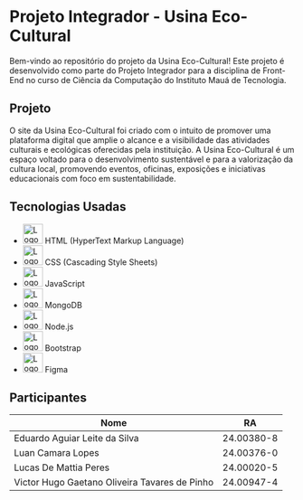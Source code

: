 # Projeto Integrador - Usina Eco-Cultural
Bem-vindo ao repositório do projeto da Usina Eco-Cultural! Este projeto é desenvolvido como parte do Projeto Integrador para a disciplina de Front-End no curso de Ciência da Computação do Instituto Mauá de Tecnologia.

## Projeto
O site da Usina Eco-Cultural foi criado com o intuito de promover uma plataforma digital que amplie o alcance e a visibilidade das atividades culturais e ecológicas oferecidas pela instituição. A Usina Eco-Cultural é um espaço voltado para o desenvolvimento sustentável e para a valorização da cultura local, promovendo eventos, oficinas, exposições e iniciativas educacionais com foco em sustentabilidade.

## Tecnologias Usadas
* <img src="img-readme/html-5.png" width="35" alt="Logo do HTML"> HTML (HyperText Markup Language)
* <img src="img-readme/css-3.png" width="35" alt="Logo do CSS"> CSS (Cascading Style Sheets)
* <img src="img-readme/js.png" width="35" alt="Logo do JavaScript"> JavaScript
* <img src="img-readme/mongodb.png" width="35" alt="Logo do MongoDB"> MongoDB
* <img src="img-readme/nodejs.png" width="35" alt="Logo do Node.js"> Node.js
* <img src="img-readme/bootstrap.png" width="35" alt="Logo do Bootstrap"> Bootstrap
* <img src="img-readme/figma.png" width="35" alt="Logo do Figma"> Figma

## Participantes
| Nome                                         | RA          |
|----------------------------------------------|-------------|
| Eduardo Aguiar Leite da Silva                | 24.00380-8  |
| Luan Camara Lopes                            | 24.00376-0  |
| Lucas De Mattia Peres                        | 24.00020-5  |
| Victor Hugo Gaetano Oliveira Tavares de Pinho| 24.00947-4  |

